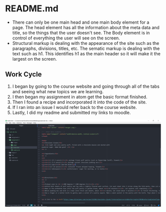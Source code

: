 # README.md
- There can only be one main head and one main body element for a page. The head element has all the information about the meta data and title, so the things that the user doesn't see. The Body element is in control of everything the user will see on the screen.
- Structural markup is dealing with the appearance of the site such as the paragraphs, divisions, titles, etc. The sematic markup is dealing with the text such as h1. This identifies h1 as the main header so it will make it the largest on the screen.

## Work Cycle
1. I began by going to the course website and going through all of the tabs and seeing what new topics we are learning.
2. I then began my assignment in atom get the basic format finished.
3. Then I found a recipe and incorporated it into the code of the site.
4. If I ran into an issue I would refer back to the course website.
5. Lastly, I did my readme and submitted my links to moodle.

![Picture of screenshot](./Images/Screen_shot.PNG)
